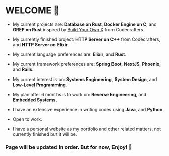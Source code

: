 # WELCOME 👐

- My current projects are: **Database on Rust**, **Docker Engine on C**, and **GREP on Rust** inspired by [Build Your Own X](https://github.com/codecrafters-io/build-your-own-x) from Codecrafters.
- My currently finished project: **HTTP Server on C++** from Codecrafters, and **HTTP Server on Elixir**.
- My current language preferences are: **Elixir**, and **Rust**.
- My current framework preferences are: **Spring Boot**, **NextJS**, **Phoenix**, and **Rails**.
- My current interest is on: **Systems Engineering**, **System Design**, and **Low-Level Programming**.
- My plan after 6 months is to work on: **Reverse Engineering**, and **Embedded Systems**.

- I have an extensive experience in writing codes using **Java**, and **Python**.
- Open to work.
- I have a [personal website](https://tekbugz.me) as my portfolio and other related matters, not currently finished but it will be.

### Page will be updated in order. But for now, Enjoy! 🙌
